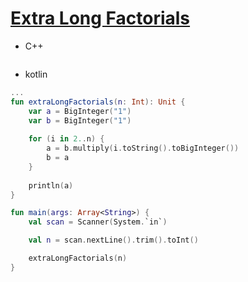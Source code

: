 # [Extra Long Factorials](https://www.hackerrank.com/challenges/extra-long-factorials/problem)

* C++
```c++
```

* kotlin
```kotlin
...
fun extraLongFactorials(n: Int): Unit {
    var a = BigInteger("1")
    var b = BigInteger("1")
    
    for (i in 2..n) {
        a = b.multiply(i.toString().toBigInteger())    
        b = a    
    }
    
    println(a)
}

fun main(args: Array<String>) {
    val scan = Scanner(System.`in`)

    val n = scan.nextLine().trim().toInt()

    extraLongFactorials(n)
}

```
